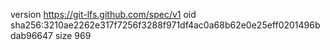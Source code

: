 version https://git-lfs.github.com/spec/v1
oid sha256:3210ae2262e317f7256f3288f971df4ac0a68b62e0e25eff0201496bdab96647
size 969
